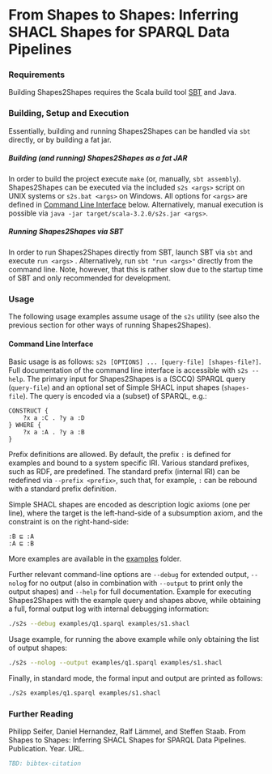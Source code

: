 # From Shapes to Shapes: Inferring SHACL Shapes for SPARQL Data Pipelines

### Requirements

Building Shapes2Shapes requires the Scala build tool [SBT](https://www.scala-sbt.org/) and Java.

### Building, Setup and Execution

Essentially, building and running Shapes2Shapes can be handled via `sbt` directly, or by building a fat jar.

##### Building (and running) Shapes2Shapes as a fat JAR

In order to build the project execute `make` (or, manually, `sbt assembly`). Shapes2Shapes can be executed via the included `s2s <args>` script on UNIX systems or `s2s.bat <args>` on Windows. All options for `<args>` are defined in [Command Line Interface](#command-line-interface) below. Alternatively, manual execution is possible via `java -jar target/scala-3.2.0/s2s.jar <args>`. 

##### Running Shapes2Shapes via SBT

In order to run Shapes2Shapes directly from SBT, launch SBT via `sbt` and execute `run <args>` . Alternatively, run `sbt "run <args>"` directly from the command line. Note, however, that this is rather slow due to the startup time of SBT and only recommended for development.

### Usage

The following usage examples assume usage of the `s2s` utility (see also the previous section for other ways of running Shapes2Shapes).

#### Command Line Interface

Basic usage is as follows: `s2s [OPTIONS] ... [query-file] [shapes-file?]`. Full documentation of the command line interface is accessible with `s2s --help`. The primary input for Shapes2Shapes is a (SCCQ) SPARQL query (`query-file`) and an optional set of Simple SHACL input shapes (`shapes-file`). The query is encoded via a (subset) of SPARQL, e.g.:

```sparql
CONSTRUCT {
    ?x a :C . ?y a :D
} WHERE { 
    ?x a :A . ?y a :B
}
```

Prefix definitions are allowed. By default, the prefix `:` is defined for examples and bound to a system specific IRI. Various standard prefixes, such as RDF, are predefined. The standard prefix (internal IRI) can be redefined via `--prefix <prefix>`, such that, for example, `:` can be rebound with a standard prefix definition.

Simple SHACL shapes are encoded as description logic axioms (one per line), where the target is the left-hand-side of a subsumption axiom, and the constraint is on the right-hand-side:

```
:B ⊑ :A
:A ⊑ :B
```

More examples are available in the [examples](examples/) folder.

Further relevant command-line options are `--debug` for extended output, `--nolog` for no output (also in combination with `--output` to print only the output shapes) and `--help` for full documentation. Example for executing Shapes2Shapes with the example query and shapes above, while obtaining a full, formal output log with internal debugging information:

```sh
./s2s --debug examples/q1.sparql examples/s1.shacl
```

Usage example, for running the above example while only obtaining the list of output shapes:

```sh
./s2s --nolog --output examples/q1.sparql examples/s1.shacl
```

Finally, in standard mode, the formal input and output are printed as follows:

```sh
./s2s examples/q1.sparql examples/s1.shacl
```

### Further Reading

Philipp Seifer, Daniel Hernandez, Ralf Lämmel, and Steffen Staab. From Shapes to Shapes: Inferring SHACL Shapes for SPARQL Data Pipelines. Publication. Year. URL.

```BibTeX
TBD: bibtex-citation
```
